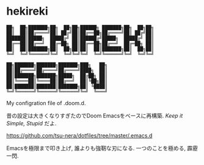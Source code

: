# hekireki

```
██╗  ██╗███████╗██╗  ██╗██╗██████╗ ███████╗██╗  ██╗██╗
██║  ██║██╔════╝██║ ██╔╝██║██╔══██╗██╔════╝██║ ██╔╝██║
███████║█████╗  █████╔╝ ██║██████╔╝█████╗  █████╔╝ ██║
██╔══██║██╔══╝  ██╔═██╗ ██║██╔══██╗██╔══╝  ██╔═██╗ ██║
██║  ██║███████╗██║  ██╗██║██║  ██║███████╗██║  ██╗██║
╚═╝  ╚═╝╚══════╝╚═╝  ╚═╝╚═╝╚═╝  ╚═╝╚══════╝╚═╝  ╚═╝╚═╝

██╗███████╗███████╗███████╗███╗   ██╗
██║██╔════╝██╔════╝██╔════╝████╗  ██║
██║███████╗███████╗█████╗  ██╔██╗ ██║
██║╚════██║╚════██║██╔══╝  ██║╚██╗██║
██║███████║███████║███████╗██║ ╚████║
╚═╝╚══════╝╚══════╝╚══════╝╚═╝  ╚═══╝
```

My configration file of .doom.d.

昔の設定は大きくなりすぎたのでDoom Emacsをベースに再構築. *Keep it Simple, Stupid* だよ.

https://github.com/tsu-nera/dotfiles/tree/master/.emacs.d

Emacsを極限まで叩き上げ, 誰よりも強靭な刃になる. 一つのことを極める, 霹靂一閃.
